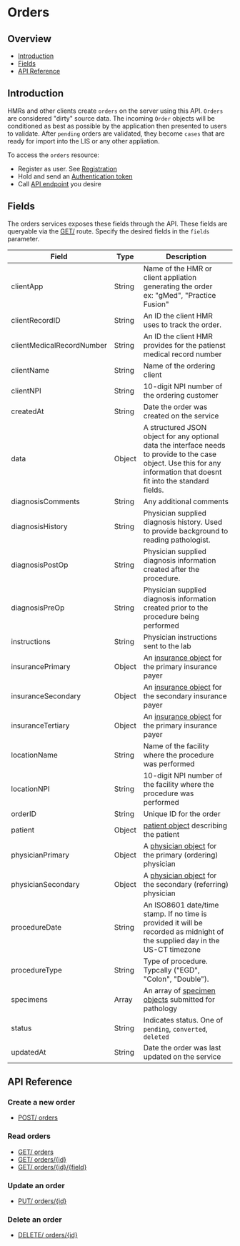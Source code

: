 # Orders

## Overview

- [Introduction](#introduction)
- [Fields](#fields)
- [API Reference](#api-reference)


## Introduction

HMRs and other clients create `orders` on the server using this API.
`Orders` are considered "dirty" source data. The incoming `Order` objects
will be conditioned as best as possible by the application then presented to
users to validate. After `pending` orders are validated, they become `cases`
that are ready for import into the LIS or any other appliation.

To access the `orders` resource:

- Register as user. See [Registration](../../registration/README.md)
- Hold and send an [Authentication token](../../authentication/README.md)
- Call [API endpoint](#api-reference) you desire

## Fields

The orders services exposes these fields through the API. These fields are queryable
via the [GET/](./get/GET-orders.md) route. Specify the desired fields in the `fields`
parameter.

| Field                      | Type        | Description                        |
|----------------------------|-------------|------------------------------------|
| clientApp                  | String      | Name of the HMR or client appliation generating the order<br>ex: "gMed", "Practice Fusion"  |
| clientRecordID             | String      | An ID the client HMR uses to track the order. |
| clientMedicalRecordNumber  | String      | An ID the client HMR provides for the patienst medical record number |
| clientName                 | String      | Name of the ordering client |
| clientNPI                  | String      | 10-digit NPI number of the ordering customer  |
| createdAt                  | String      | Date the order was created on the service |
| data                       | Object      | A structured JSON object for any optional data the interface needs to provide to the case object. Use this for any information that doesnt fit into the standard fields. |
| diagnosisComments          | String      | Any additional comments |
| diagnosisHistory           | String      | Physician supplied diagnosis history. Used to provide background to reading pathologist. |
| diagnosisPostOp            | String      | Physician supplied diagnosis information created after the procedure.|
| diagnosisPreOp             | String      | Physician supplied diagnosis information created prior to the procedure being performed   |
| instructions               | String      | Physician instructions sent to the lab |
| insurancePrimary           | Object      | An [insurance object](./post/POST-ordres.md#insurance-object) for the primary insurance payer  |
| insuranceSecondary         | Object      | An [insurance object](./post/POST-ordres.md##insurance-object) for the secondary insurance payer  |
| insuranceTertiary          | Object      | An [insurance object](./post/POST-ordres.md##insurance-object) for the primary insurance payer  |
| locationName               | String      | Name of the facility where the procedure was performed  |
| locationNPI                | String      | 10-digit NPI number of the facility where the procedure was performed |
| orderID                    | String      | Unique ID for the order |
| patient                    | Object      | [patient object](#patient-object) describing the patient |
| physicianPrimary           | Object      | A [physician object](./post/POST-ordres.md#physician-object) for the primary (ordering) physician  |
| physicianSecondary         | Object      | A [physician object](./post/POST-ordres.md#physician-object) for the secondary (referring) physician  |
| procedureDate              | String      | An ISO8601 date/time stamp. If no time is provided it will be recorded as midnight of the supplied day in the US-CT timezone  |
| procedureType              | String      | Type of procedure. Typcally ("EGD", "Colon", "Double"). |
| specimens                  | Array       | An array of [specimen objects](./post/POST-ordres.md#specimen-object) submitted for pathology  |
| status                     | String      | Indicates status. One of `pending`, `converted`, `deleted`  |
| updatedAt                  | String      | Date the order was last updated on the service |

## API Reference

### Create a new order
- [POST/ orders](./post/POST-orders.md)

### Read orders
- [GET/ orders](./get/GET-orders.md)
- [GET/ orders/{id}](./get/GET-orders-id.md)
- [GET/ orders/{id}/{field}](./get/GET-orders-id-field.md)

### Update an order
- [PUT/ orders/{id}](./put/PUT-orders-id.md)

### Delete an order
- [DELETE/ orders/{id}](./delete/DELETE-orders-id.md)
